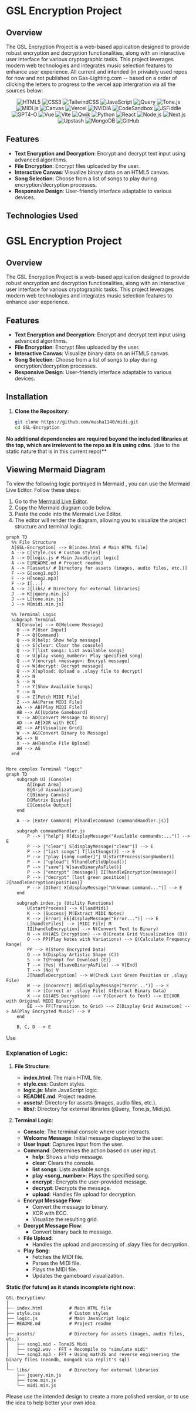 # GSL Encryption Project

## Overview
The GSL Encryption Project is a web-based application designed to provide robust encryption and decryption functionalities, along with an interactive user interface for various cryptographic tasks. This project leverages modern web technologies and integrates music selection features to enhance user experience.
All current and intended (in privately used repos for now and not published on Gas-Lighting.com -- based on a order of clicking the letters to progress to the vercel app intergration via all the sources below:
<p align="center">
    <img src="https://img.shields.io/badge/HTML5-E34F26?style=for-the-badge&logo=html5&logoColor=white" alt="HTML5"/>
    <img src="https://img.shields.io/badge/CSS3-1572B6?style=for-the-badge&logo=css3&logoColor=white" alt="CSS3"/>
    <img src="https://img.shields.io/badge/TailwindCSS-06B6D4?style=for-the-badge&logo=tailwindcss&logoColor=white" alt="TailwindCSS"/>
    <img src="https://img.shields.io/badge/JavaScript-F7DF1E?style=for-the-badge&logo=javascript&logoColor=black" alt="JavaScript"/>
    <img src="https://img.shields.io/badge/jQuery-0769AD?style=for-the-badge&logo=jquery&logoColor=white" alt="jQuery"/>
    <img src="https://img.shields.io/badge/Tone.js-1F1F1F?style=for-the-badge&logoColor=white" alt="Tone.js"/>
    <img src="https://img.shields.io/badge/MIDI.js-FFCA28?style=for-the-badge&logo=javascript&logoColor=black" alt="MIDI.js"/>
    <img src="https://img.shields.io/badge/Canvas-1F1F1F?style=for-the-badge&logo=html5&logoColor=white" alt="Canvas"/>
    <img src="https://img.shields.io/badge/Vercel-000000?style=for-the-badge&logo=vercel&logoColor=white" alt="Vercel"/>
    <img src="https://img.shields.io/badge/NVIDIA-76B900?style=for-the-badge&logo=nvidia&logoColor=white" alt="NVIDIA"/>
    <img src="https://img.shields.io/badge/CodeSandbox-040404?style=for-the-badge&logo=codesandbox&logoColor=white" alt="CodeSandbox"/>
    <img src="https://img.shields.io/badge/JSFiddle-4A4A55?style=for-the-badge&logo=jsfiddle&logoColor=white" alt="JSFiddle"/>
    <img src="https://img.shields.io/badge/GPT4-O-8B0000?style=for-the-badge&logo=openai&logoColor=white" alt="GPT4-O"/>
    <img src="https://img.shields.io/badge/Vue-4FC08D?style=for-the-badge&logo=vue.js&logoColor=white" alt="Vue"/>
    <img src="https://img.shields.io/badge/Vite-646CFF?style=for-the-badge&logo=vite&logoColor=white" alt="Vite"/>
    <img src="https://img.shields.io/badge/Qwik-028090?style=for-the-badge&logo=qwiklabs&logoColor=white" alt="Qwik"/>
    <img src="https://img.shields.io/badge/Python-3776AB?style=for-the-badge&logo=python&logoColor=white" alt="Python"/>
    <img src="https://img.shields.io/badge/React-61DAFB?style=for-the-badge&logo=react&logoColor=black" alt="React"/>
    <img src="https://img.shields.io/badge/Node.js-339933?style=for-the-badge&logo=node.js&logoColor=white" alt="Node.js"/>
    <img src="https://img.shields.io/badge/Next.js-000000?style=for-the-badge&logo=next.js&logoColor=white" alt="Next.js"/>
    <img src="https://img.shields.io/badge/Upstash-339933?style=for-the-badge&logo=upstash&logoColor=white" alt="Upstash"/>
    <img src="https://img.shields.io/badge/MongoDB-47A248?style=for-the-badge&logo=mongodb&logoColor=white" alt="MongoDB"/>
    <img src="https://img.shields.io/badge/GitHub-181717?style=for-the-badge&logo=github&logoColor=white" alt="GitHub"/>
</p>


## Features
- **Text Encryption and Decryption**: Encrypt and decrypt text input using advanced algorithms.
- **File Encryption**: Encrypt files uploaded by the user.
- **Interactive Canvas**: Visualize binary data on an HTML5 canvas.
- **Song Selection**: Choose from a list of songs to play during encryption/decryption processes.
- **Responsive Design**: User-friendly interface adaptable to various devices.

## Technologies Used
# GSL Encryption Project

## Overview
The GSL Encryption Project is a web-based application designed to provide robust encryption and decryption functionalities, along with an interactive user interface for various cryptographic tasks. This project leverages modern web technologies and integrates music selection features to enhance user experience.

## Features
- **Text Encryption and Decryption**: Encrypt and decrypt text input using advanced algorithms.
- **File Encryption**: Encrypt files uploaded by the user.
- **Interactive Canvas**: Visualize binary data on an HTML5 canvas.
- **Song Selection**: Choose from a list of songs to play during encryption/decryption processes.
- **Responsive Design**: User-friendly interface adaptable to various devices.

## Installation
1. **Clone the Repository**:
   ```bash
   git clone https://github.com/musha1140/midi.git
   cd GSL-Encryption
   ```


**No additional dependencies are required beyond the included libraries at the top, which are irrelevent to the repo as it is using cdns.**
(due to the static nature that is in this current repo)**

## Viewing Mermaid Diagram
To view the following logic portrayed in Mermaid , you can use the Mermaid Live Editor. Follow these steps:

1. Go to the [Mermaid Live Editor](https://mermaid-js.github.io/mermaid-live-editor/).
2. Copy the Mermaid diagram code below.
3. Paste the code into the Mermaid Live Editor.
4. The editor will render the diagram, allowing you to visualize the project structure and terminal logic.
```
graph TD
  %% File Structure
  A[GSL-Encryption] --> B[index.html # Main HTML file]
  A --> C[style.css # Custom styles]
  A --> D[logic.js # Main JavaScript logic]
  A --> E[README.md # Project readme]
  A --> F[assets/ # Directory for assets (images, audio files, etc.)]
  F --> G[song1.mp3]
  F --> H[song2.mp3]
  F --> I[...]
  A --> J[libs/ # Directory for external libraries]
  J --> K[jquery.min.js]
  J --> L[tone.min.js]
  J --> M[midi.min.js]

  %% Terminal Logic
  subgraph Terminal
    N[Console] --> O[Welcome Message]
    O --> P[User Input]
    P --> Q{Command}
    Q --> R[help: Show help message]
    Q --> S[clear: Clear the console]
    Q --> T[list songs: List available songs]
    Q --> U[play <song_number>: Play specified song]
    Q --> V[encrypt <message>: Encrypt message]
    Q --> W[decrypt: Decrypt message]
    Q --> X[upload: Upload a .slayy file to decrypt]
    R --> N
    S --> N
    T --> Y[Show Available Songs]
    Y --> N
    U --> Z[Fetch MIDI File]
    Z --> AA[Parse MIDI File]
    AA --> AB[Play MIDI File]
    AB --> AC[Update Gameboard]
    V --> AD[Convert Message to Binary]
    AD --> AE[XOR with ECC]
    AE --> AF[Visualize Grid]
    W --> AG[Convert Binary to Message]
    AG --> N
    X --> AH[Handle File Upload]
    AH --> AG
  end


More complex Terminal "logic"
graph TD
    subgraph UI (Console)
        A[Input Area]
        B[Grid Visualization]
        C[Binary Canvas]
        D[Matrix Display]
        E[Console Output]
    end

    A --> |Enter Command| P[handleCommand (commandHandler.js)]

    subgraph commandHandler.js
        P --> |"help"| R[displayMessage("Available commands:...")] --> E
        P --> |"clear"| S[displayMessage("clear")] --> E
        P --> |"list songs"| T[listSongs()] --> E
        P --> |"play [song number]"| U[startProcess(songNumber)]
        P --> |"upload"| V[handleFileUpload()]
        P --> |"save"| W[saveBinaryAsFile()]
        P --> |"encrypt" [message]| II[handleEncryption(message)]
        P --> |"decrypt" [last green position]| J[handleDecryption(position)]
        P --> |Other| X[displayMessage("Unknown command...")] --> E
    end

    subgraph index.js (Utility Functions)
        U[startProcess] --> K[loadMidi]
        K --> |Success| M(Extract MIDI Notes)
        K --> |Error| EE[displayMessage("Error...")] --> E
        L[handleFiles] --> |MIDI File| M
        II[handleEncryption] --> N(Convert Text to Binary)
        N --> HH(AES Encryption) --> O(Create Grid Visualization (B))
        O --> PP(Play Notes with Variations) --> Q(Calculate Frequency Range)
        PP --> R(Store Encrypted Data)
        Q --> S(Display Artistic Shape (C))
        S --> T{Prompt for Download (E)}
        T --> |Yes| V[saveBinaryAsFile] --> V[End]
        T --> |No| V
        J[handleDecryption] --> W(Check Last Green Position or .slayy File)
        W --> |Incorrect| BB[displayMessage("Error...")] --> E
        W --> |Correct or .slayy File| X(Extract Binary Data)
        X --> GG(AES Decryption) --> Y(Convert to Text) --> EE(XOR with Original MIDI Binary)
        EE --> FF(Transition to Grid) --> Z(Display Grid Animation) --> AA(Play Encrypted Music) --> V
    end

    B, C, D --> E
```
Use 
### Explanation of Logic:

1. **File Structure**:
   - **index.html**: The main HTML file.
   - **style.css**: Custom styles.
   - **logic.js**: Main JavaScript logic.
   - **README.md**: Project readme.
   - **assets/**: Directory for assets (images, audio files, etc.).
   - **libs/**: Directory for external libraries (jQuery, Tone.js, Midi.js).

2. **Terminal Logic**:
   - **Console**: The terminal console where user interacts.
   - **Welcome Message**: Initial message displayed to the user.
   - **User Input**: Captures input from the user.
   - **Command**: Determines the action based on user input.
     - **help**: Shows a help message.
     - **clear**: Clears the console.
     - **list songs**: Lists available songs.
     - **play <song_number>**: Plays the specified song.
     - **encrypt <message>**: Encrypts the user-provided message.
     - **decrypt**: Decrypts the message.
     - **upload**: Handles file upload for decryption.
   - **Encrypt Message Flow**:
     - Convert the message to binary.
     - XOR with ECC.
     - Visualize the resulting grid.
   - **Decrypt Message Flow**:
     - Convert binary back to message.
   - **File Upload**:
     - Handles the upload and processing of .slayy files for decryption.
   - **Play Song**:
     - Fetches the MIDI file.
     - Parses the MIDI file.
     - Plays the MIDI file.
     - Updates the gameboard visualization.

       
**Static (for future) as it stands incomplete right now:**
```
GSL-Encryption/
│
├── index.html          # Main HTML file
├── style.css           # Custom styles
├── logic.js            # Main JavaScript logic
├── README.md           # Project readme
│
├── assets/             # Directory for assets (images, audio files, etc.)
│   ├── song1.mid - ToneJS Midi
│   ├── song2.wav - FFT + Recompile to "simulate midi"
│   └── song3.mp3 - FFT + Using mathJS and reverse engineering the binary files (neondb, mongodb via replit's sql)
│
└── libs/               # Directory for external libraries
    ├── jquery.min.js
    ├── tone.min.js
    └── midi.min.js
```
Please use the intended design to create a more polished version, or to use the idea to help better your own idea.

